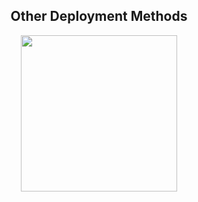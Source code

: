  <h2 align="center">
   Other Deployment Methods
</h2>

<p align="center">
<a href="https://dashboard.heroku.com/new?template=https://github.com/the-tychon/savagexMusicop"><img src="https://img.shields.io/badge/Deploy%20To%20Heroku-blueviolet?style=for-the-badge&logo=heroku" width="250""/</a>  

</p>
